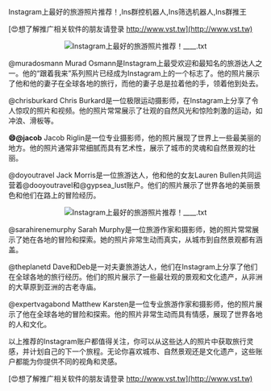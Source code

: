 Instagram上最好的旅游照片推荐！,Ins群控机器人,Ins筛选机器人,Ins群推王

[😍想了解推广相关软件的朋友请登录 http://www.vst.tw](http://www.vst.tw)

 <center><img src="https://vst.tw/MP4/tuiguang/png/2.png" alt="Instagram上最好的旅游照片推荐！____.txt"></center>

@muradosmann
Murad Osmann是Instagram上最受欢迎和最知名的旅游达人之一。他的“跟着我来”系列照片已经成为Instagram上的一个标志了。他的照片展示了他和他的妻子在全球各地的旅行，而他的妻子总是拉着他的手，领着他到处去。

@chrisburkard
Chris Burkard是一位极限运动摄影师，在Instagram上分享了令人惊叹的照片和视频。他的照片常常展示了壮观的自然风光和惊险刺激的运动，如冲浪、滑板等。

**😄@jacob**
Jacob Riglin是一位专业摄影师，他的照片展现了世界上一些最美丽的地方。他的照片通常非常细腻而具有艺术性，展示了城市的灵魂和自然景观的壮丽。

@doyoutravel
Jack Morris是一位旅游达人，他和他的女友Lauren Bullen共同运营着@dooyoutravel和@gypsea_lust账户。他们的照片展示了世界各地的美丽景色和他们在路上的冒险经历。

 <center><img src="https://vst.tw/MP4/tuiguang/png/6.png" alt="Instagram上最好的旅游照片推荐！____.txt"></center>

@sarahirenemurphy
Sarah Murphy是一位旅游作家和摄影师，她的照片常常展示了她在各地的冒险和探索。她的照片非常生动而真实，从城市到自然景观都有涵盖。

@theplanetd
Dave和Deb是一对夫妻旅游达人，他们在Instagram上分享了他们在全球各地的旅行经历。他们的照片展示了一些最壮观的景观和文化遗产，从非洲的大草原到亚洲的古老寺庙。

@expertvagabond
Matthew Karsten是一位专业旅游作家和摄影师，他的照片展示了他在全球各地的冒险和探索。他的照片非常生动而具有情感，展现了世界各地的人和文化。

以上推荐的Instagram账户都值得关注，你可以从这些达人的照片中获取旅行灵感，并计划自己的下一个旅程。无论你喜欢城市、自然景观还是文化遗产，这些账户都能为你提供不同的视角和灵感。

[😍想了解推广相关软件的朋友请登录 http://www.vst.tw](http://www.vst.tw)



